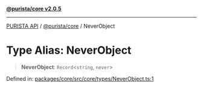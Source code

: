 [**@purista/core v2.0.5**](../README.md)

***

[PURISTA API](../../../packages.md) / [@purista/core](../README.md) / NeverObject

# Type Alias: NeverObject

> **NeverObject**: `Record`\<`string`, `never`\>

Defined in: [packages/core/src/core/types/NeverObject.ts:1](https://github.com/puristajs/purista/blob/master/packages/core/src/core/types/NeverObject.ts#L1)
